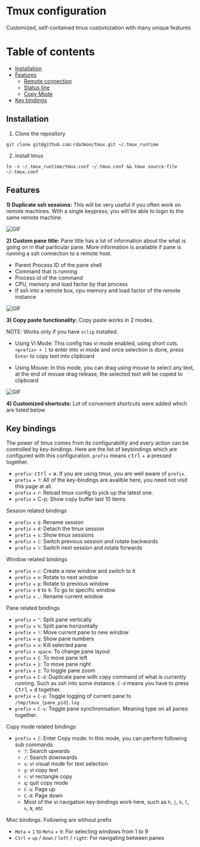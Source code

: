 # Tmux configuration
Customized, self-contained tmux customization with many unique features

# Table of contents
* [Installation](#installation)
* [Features](#features)
  * [Remote connection](#remote-connection)
  * [Status line](#status-line)
  * [Copy Mode](#copy-mode)
* [Key bindings](#key-bindings)

## Installation

1) Clone the repository

`git clone git@github.com:rda3mon/tmux.git ~/.tmux_runtime`

2) Install tmux

`ln -s ~/.tmux_runtime/tmux.conf ~/.tmux.conf && tmux source-file ~/.tmux.conf`

## Features

**1) Duplicate ssh sessions:** This will be very useful if you often work on remote machines. With a single keypress, you will be able to login to the same remote machine.

![GIF](resources/gifs/duplicate_session.gif)

**2) Custom pane title:** Pane title has a lot of information about the what is going on in that particular pane. More information is available if pane is running a ssh connection to a remote host.

* Parent Process ID of the pane shell
* Command that is running
* Process id of the command
* CPU, memory and load factor by that process
* If ssh into a remote box, cpu memory and load factor of the remote instance

![GIF](resources/gifs/pane_title.gif)

**3) Copy paste functionality:** Copy paste works in 2 modes.

NOTE: Works only if you have `xclip` installed. 

* Using Vi Mode: This config has vi mode enabled, using short cuts. `<prefix> + [` to enter into vi mode and once selection is done, press `Enter` to copy text into clipboard

* Using Mouse: In this mode, you can drag using mouse to select any text, at the end of mouse drag release, the selected text will be copied to clipboard

![GIF](resources/gifs/copy_mode.gif)

**4) Customized shortcuts:** Lot of convenient shortcuts were added which are listed below

## Key bindings

The power of tmux comes from its configurability and every action can be controlled by key-bindings. Here are the list of keybindings which are configured with this configuration. `prefix` means <kbd>ctrl</kbd> + <kbd>a</kbd> pressed together.


* `prefix`: <kbd>ctrl</kbd> + <kbd>a</kbd>. If you are using tmux, you are well aware of `prefix`.
* `prefix` + `?`: All of the key-bindings are availble here, you need not visit this page at all.
* `prefix` + `r`: Reload tmux config to pick up the latest one.
* `prefix` + C-p: Show copy buffer last 10 items

Session related bindings

* `prefix` + `$`: Rename session
* `prefix` + `d`: Detach the tmux session
* `prefix` + `s`: Show tmux sessions
* `prefix` + `(`: Switch previous session and rotate backwords
* `prefix` + `)`: Switch next session and rotate forwards

Window related bindings

* `prefix` + `c`: Create a new window and switch to it
* `prefix` + `n`: Rotate to next window
* `prefix` + `p`: Rotate to previous window
* `prefix` + `0` to `9`: To go to specific window
* `prefix` + `,`: Rename current window

Pane related bindings

* `prefix` + `"`: Split pane vertically
* `prefix` + `%`: Split pane horizontally
* `prefix` + `!`: Move current pane to new window
* `prefix` + `q`: Show pane numbers
* `prefix` + `x`: Kill selected pane
* `prefix` + `space`: To change pane layout
* `prefix` + `{`: To move pane left
* `prefix` + `}`: To move pane right
* `prefix` + `z`: To toggle pane zoom
* `prefix` + `C-d`: Duplicate pane with copy command of what is currently running. Such as ssh into some instance. `C-d` means you have to press <kbd>Ctrl</kbd> + <kbd>d</kbd> together.
* `prefix` + `C-p`: Toggle logging of current pane to `/tmp/tmux_{pane_pid}.log`
* `prefix` + `C-s`: Toggle pane synchronisation. Meaning type on all panes together.

Copy mode related bindings

* `prefix` + `[`: Enter Copy mode. In this mode, you can perform following sub commands
  * `?`: Search upwards
  * `/`: Search downwards
  * `v`: vi visual mode for text selection
  * `y`: vi copy text
  * `r`: vi rectangle copy
  * `q`: quit copy mode
  * `C-u`: Page up
  * `C-d`: Page down
  * Most of the vi navigation key-bindings work here, such as `h`, `j`, `k`, `l`, `n`, `N`, etc

Misc bindings. Following are without prefix

* `Meta` + `1` to `Meta` + `9`: For selecting windows from 1 to 9
* `Ctrl` + `up` / `down` / `left` / `right`: For navigating between panes
